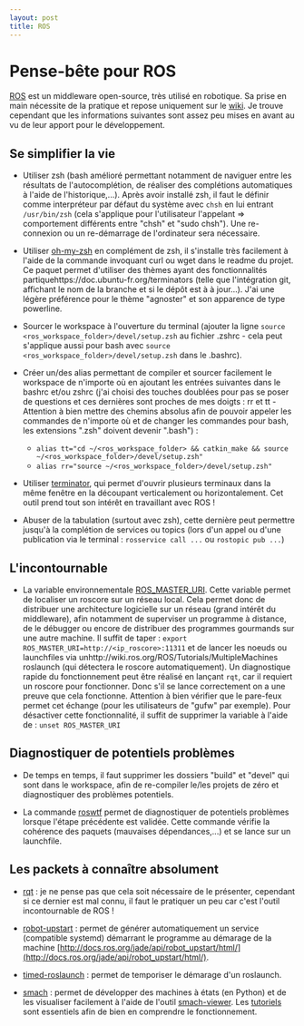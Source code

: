```yaml
---
layout: post
title: ROS
---
```


# Pense-bête pour ROS
[ROS](http://www.ros.org/) est un middleware open-source, très utilisé en robotique. Sa prise en main nécessite de la pratique et repose uniquement sur le [wiki](http://wiki.ros.org/). Je trouve cependant que les informations suivantes sont assez peu mises en avant au vu de leur apport pour le développement.


## Se simplifier la vie
- Utiliser zsh (bash amélioré permettant notamment de naviguer entre les résultats de l'autocomplétion, de réaliser des complétions automatiques à l'aide de l'historique,...). Après avoir installé zsh, il faut le définir comme interpréteur par défaut du système avec ```chsh``` en lui entrant ```/usr/bin/zsh``` (cela s'applique pour l'utilisateur l'appelant => comportement différents entre "chsh" et "sudo chsh"). Une re-connexion ou un re-démarrage de l'ordinateur sera nécessaire. 

- Utiliser [oh-my-zsh](https://github.com/robbyrussell/oh-my-zsh) en complément de zsh, il s'installe très facilement à l'aide de la commande invoquant curl ou wget dans le readme du projet. Ce paquet permet d'utiliser des thèmes ayant des fonctionnalités partiquehttps://doc.ubuntu-fr.org/terminators (telle que l'intégration git, affichant le nom de la branche et si le dépôt est à à jour...). J'ai une légère préférence pour le thème "agnoster" et son apparence de type powerline.

- Sourcer le workspace à l'ouverture du terminal (ajouter la ligne ```source <ros_workspace_folder>/devel/setup.zsh``` au fichier .zshrc - cela peut s'applique aussi pour bash avec ```source <ros_workspace_folder>/devel/setup.zsh``` dans le .bashrc).

- Créer un/des alias permettant de compiler et sourcer facilement le workspace de n'importe où en ajoutant les entrées suivantes dans le bashrc et/ou zshrc (j'ai choisi des touches doublées pour pas se poser de questions et ces dernières sont proches de mes doigts : rr et tt - Attention à bien mettre des chemins absolus afin de pouvoir appeler les commandes de n'importe où et de changer les commandes pour bash, les extensions ".zsh" doivent devenir ".bash") :
  - ```alias tt="cd ~/<ros_workspace_folder> && catkin_make && source ~/<ros_workspace_folder>/devel/setup.zsh"```
  - ```alias rr="source ~/<ros_workspace_folder>/devel/setup.zsh"```

- Utiliser [terminator](https://doc.ubuntu-fr.org/terminator), qui permet d'ouvrir plusieurs terminaux dans la même fenêtre en la découpant verticalement ou horizontalement. Cet outil prend tout son intérêt en travaillant avec ROS !

- Abuser de la tabulation (surtout avec zsh), cette dernière peut permettre jusqu'à la complétion de services ou topics (lors d'un appel ou d'une publication via le terminal : ```rosservice call ...``` ou ```rostopic pub ...```)


## L'incontournable
- La variable environnementale [ROS_MASTER_URI](http://wiki.ros.org/ROS/Tutorials/MultipleMachines). Cette variable permet de localiser un roscore sur un réseau local. Cela permet donc de distribuer une architecture logicielle sur un réseau (grand intérêt du middleware), afin notamment de superviser un programme à distance, de le débugger ou encore de distribuer des programmes gourmands sur une autre machine. Il suffit de taper : ```export ROS_MASTER_URI=http://<ip_roscore>:11311``` et de lancer les noeuds ou launchfiles via unhttp://wiki.ros.org/ROS/Tutorials/MultipleMachines roslaunch (qui détectera le roscore automatiquement). Un diagnostique rapide du fonctionnement peut être réalisé en lançant ```rqt```, car il requiert un roscore pour fonctionner. Donc s'il se lance correctement on a une preuve que cela fonctionne. Attention à bien vérifier que le pare-feux permet cet échange (pour les utilisateurs de "gufw" par exemple). Pour désactiver cette fonctionnalité, il suffit de supprimer la variable à l'aide de : ```unset ROS_MASTER_URI```


## Diagnostiquer de potentiels problèmes
- De temps en temps, il faut supprimer les dossiers "build" et "devel" qui sont dans le workspace, afin de re-compiler le/les projets de zéro et diagnostiquer des problèmes potentiels.

- La commande [roswtf](http://wiki.ros.org/roswtf) permet de diagnostiquer de potentiels problèmes lorsque l'étape précédente est validée. Cette commande vérifie la cohérence des paquets (mauvaises dépendances,...) et se lance sur un launchfile.


## Les packets à connaître absolument
- [rqt](http://wiki.ros.org/rqt) : je ne pense pas que cela soit nécessaire de le présenter, cependant si ce dernier est mal connu, il faut le pratiquer un peu car c'est l'outil incontournable de ROS !

- [robot-upstart](http://wiki.ros.org/robot_upstart) : permet de générer automatiquement un service (compatible systemd) démarrant le programme au démarage de la machine [http://docs.ros.org/jade/api/robot_upstart/html/](http://docs.ros.org/jade/api/robot_upstart/html/).

- [timed-roslaunch](http://wiki.ros.org/timed_roslaunch) : permet de temporiser le démarage d'un roslaunch.

- [smach](http://wiki.ros.org/smach) : permet de développer des machines à états (en Python) et de les visualiser facilement à l'aide de l'outil [smach-viewer](http://wiki.ros.org/smach_viewer). Les [tutoriels](http://wiki.ros.org/smach/Tutorials) sont essentiels afin de bien en comprendre le fonctionnement.
